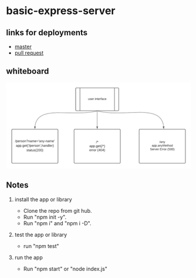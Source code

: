 # basic-express-server

 
## links for deployments

- [master](https://ba-basic-express-server.herokuapp.com/)
- [pull request](https://github.com/BayanAbualhaj/basic-express-server/pull/1)


## whiteboard 


![uml](https://raw.githubusercontent.com/BayanAbualhaj/basic-express-server/master/assets/Blank%20board%20(3).png)


## Notes

1. install the app or library
    - Clone the repo from git hub.
    - Run "npm init -y".
    - Run "npm i" and "npm i -D".

2. test the app or library
    - run "npm test"

3. run the app
    - Run "npm start" or "node index.js"